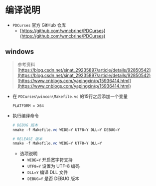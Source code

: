 # 编译说明

- `PDCurses` 官方 GitHub 仓库
  - [https://github.com/wmcbrine/PDCurses](https://github.com/wmcbrine/PDCurses)

## windows

> 参考资料  
> [https://blog.csdn.net/sinat_29235897/article/details/92850542](https://blog.csdn.net/sinat_29235897/article/details/92850542)  
> [https://www.cnblogs.com/yapingxin/p/15936414.html](https://www.cnblogs.com/yapingxin/p/15936414.html)  

- 在 `PDCurses\wincon\Makefile.vc` 的15行之后添加一个变量
  ```
  PLATFORM = X64
  ```
- 执行编译命令
  ```powershell
  # DEBUG 版本
  nmake -f Makefile.vc WIDE=Y UTF8=Y DLL=Y DEBUG=Y

  # RELEASE 版本
  nmake -f Makefile.vc WIDE=Y UTF8=Y DLL=Y
  ```
  - 选项说明
    - `WIDE=Y` 开启宽字符支持
    - `UTF8=Y` 设置为 UTF-8 编码
    - `DLL=Y` 编译 DLL 文件
    - `DEBUG=Y` 是否 DEBUG 版本